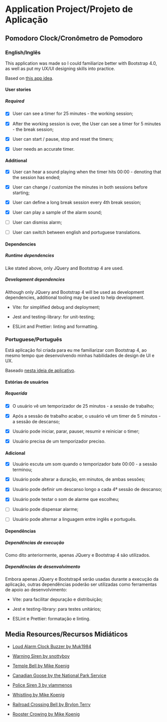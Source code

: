 # Application Project/Projeto de Aplicação

## Pomodoro Clock/Cronômetro de Pomodoro

### English/Inglês

This application was made so I could familiarize better with Bootstrap 4.0, as well as put my UX/UI designing skills into practice.

Based on [this app idea](https://github.com/florinpop17/app-ideas/blob/master/Projects/1-Beginner/Pomodoro-Clock.md).

#### User stories

##### Required

- [x] User can see a timer for 25 minutes - the working session;

- [x] After the working session is over, the User can see a timer for 5 minutes - the break session;

- [x] User can start / pause, stop and reset the timers;

- [x] User needs an accurate timer.

#### Additional

- [x] User can hear a sound playing when the timer hits 00:00 - denoting that the session has ended;

- [x] User can change / customize the minutes in both sessions before starting;

- [x] User can define a long break session every 4th break session;

- [x] User can play a sample of the alarm sound;

- [ ] User can dismiss alarm;

- [ ] User can switch between english and portuguese translations.

#### Dependencies

##### Runtime dependencies

Like stated above, only JQuery and Bootstrap 4 are used.

##### Development dependencies

Although only JQuery and Bootstrap 4 will be used as development dependencies, additional tooling may be used to help development.

- Vite: for simplified debug and deployment;

- Jest and testing-library: for unit-testing;

- ESLint and Prettier: linting and formatting.

### Portuguese/Português

Está aplicação foi criada para eu me familiarizar com Bootstrap 4, ao mesmo tempo que desenvolvendo minhas habilidades de design de UI e UX.

Baseado [nesta ideia de aplicativo](https://github.com/florinpop17/app-ideas/blob/master/Projects/1-Beginner/Pomodoro-Clock.md).

#### Estórias de usuários

##### Requerida

- [x] O usuário vê um temporizador de 25 minutos - a sessão de trabalho;

- [x] Após a sessão de trabalho acabar, o usuário vê um timer de 5 minutos - a sessão de descanso;

- [x] Usuário pode iniciar, parar, pauser, resumir e reiniciar o timer;

- [x] Usuário precisa de um temporizador preciso.

#### Adicional

- [x] Usuário escuta um som quando o temporizador bate 00:00 - a sessão terminou;

- [x] Usuário pode alterar a duração, em minutos, de ambas sessões;

- [x] Usuário pode definir um descanso longo a cada 4ª sessão de descanso;

- [x] Usuário pode testar o som de alarme que escolheu;

- [ ] Usuário pode dispensar alarme;

- [ ] Usuário pode alternar a linguagem entre inglês e português.

#### Dependências

##### Dependências de execução

Como dito anteriormente, apenas JQuery e Bootstrap 4 são utilizados.

##### Dependências de desenvolvimento

Embora apenas JQuery e Bootstrap4 serão usadas durante a execução da aplicação, outras dependências poderão ser utilizadas como ferramentas de apoio ao desenvolvimento:

- Vite: para facilitar depuração e distribuição;

- Jest e testing-library: para testes unitários;

- ESLint e Prettier: formatação e linting.

## Media Resources/Recursos Midiáticos

- [Loud Alarm Clock Buzzer by Muk1984](https://soundbible.com/2061-Loud-Alarm-Clock-Buzzer.html)

- [Warning Siren by snottyboy](https://soundbible.com/1355-Warning-Siren.html)

- [Temple Bell by Mike Koenig](https://soundbible.com/1531-Temple-Bell.html)

- [Canadian Goose by the National Park Service](https://soundbible.com/952-Canadian-Geese.html)

- [Police Siren 3 by vlammenos](https://soundbible.com/581-Police-Siren-3.html)

- [Whistling by Mike Koenig](https://soundbible.com/778-Whistling.html)

- [Railroad Crossing Bell by Brylon Terry](https://soundbible.com/2070-Railroad-Crossing-Bell.html)

- [Rooster Crowing by Mike Koenig](https://soundbible.com/1134-Rooster-Crowing.html)
